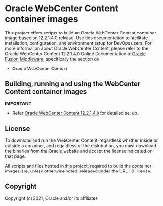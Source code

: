 # Oracle WebCenter Content container images

This project offers scripts to build an Oracle WebCenter Content container image based on 12.2.1.4.0 release. Use this documentation to facilitate installation, configuration, and environment setup for DevOps users. For more information about Oracle WebCenter Content, please refer to the Oracle WebCenter Content 12.2.1.4.0 Online Documentation at [Oracle Fusion Middleware](https://docs.oracle.com/en/middleware/fusion-middleware/), specifically the section on
- Oracle WebCenter Content

## Building, running and using the WebCenter Content container images

**IMPORTANT**
- Refer [Oracle WebCenter Content 12.2.1.4.0](dockerfiles/README.md) for detailed set up.

## License
To download and run the WebCenter Content, regardless whether inside or outside a container, and regardless of the distribution, you must download the binaries from the Oracle website and accept the license indicated on that page.

All scripts and files hosted in this project, required to build the container images are, unless otherwise noted, released under the UPL 1.0 license.

## Copyright
Copyright (c) 2021, Oracle and/or its affiliates.
